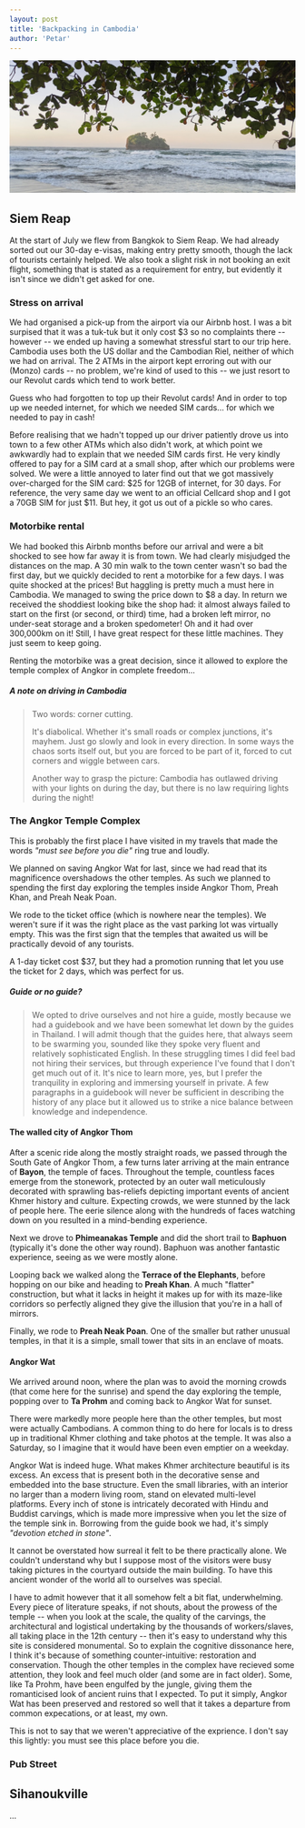 ```yaml
---
layout: post
title: 'Backpacking in Cambodia'
author: 'Petar'
---
```


<img src="/assets/images/costa-rica/cover.jpg" />
<br/>

## Siem Reap

At the start of July we flew from Bangkok to Siem Reap. We had already sorted out our 30-day e-visas, making entry pretty smooth, though the lack of tourists certainly helped. We also took a slight risk in not booking an exit flight, something that is stated as a requirement for entry, but evidently it isn't since we didn't get asked for one.

### Stress on arrival

We had organised a pick-up from the airport via our Airbnb host. I was a bit surpised that it was a tuk-tuk but it only cost $3 so no complaints there -- however -- we ended up having a somewhat stressful start to our trip here. Cambodia uses both the US dollar and the Cambodian Riel, neither of which we had on arrival. The 2 ATMs in the airport kept erroring out with our (Monzo) cards -- no problem, we're kind of used to this -- we just resort to our Revolut cards which tend to work better. 

Guess who had forgotten to top up their Revolut cards! And in order to top up we needed internet, for which we needed SIM cards... for which we needed to pay in cash!

Before realising that we hadn't topped up our driver patiently drove us into town to a few other ATMs which also didn't work, at which point we awkwardly had to explain that we needed SIM cards first. He very kindly offered to pay for a SIM card at a small shop, after which our problems were solved. We were a little annoyed to later find out that we got massively over-charged for the SIM card: $25 for 12GB of internet, for 30 days. For reference, the very same day we went to an official Cellcard shop and I got a 70GB SIM for just $11. But hey, it got us out of a pickle so who cares.

### Motorbike rental

We had booked this Airbnb months before our arrival and were a bit shocked to see how far away it is from town. We had clearly misjudged the distances on the map. A 30 min walk to the town center wasn't so bad the first day, but we quickly decided to rent a motorbike for a few days. I was quite shocked at the prices! But haggling is pretty much a must here in Cambodia. We managed to swing the price down to $8 a day. In return we received the shoddiest looking bike the shop had: it almost always failed to start on the first (or second, or third) time, had a broken left mirror, no under-seat storage and a broken spedometer! Oh and it had over 300,000km on it! Still, I have great respect for these little machines. They just seem to keep going.

Renting the motorbike was a great decision, since it allowed to explore the temple complex of Angkor in complete freedom...

##### A note on driving in Cambodia
> Two words: corner cutting.
>
> It's diabolical. Whether it's small roads or complex junctions, it's mayhem. Just go slowly and look in every direction. In some ways the chaos sorts itself out, but you are forced to be part of it, forced to cut corners and wiggle between cars. 
>
> Another way to grasp the picture: Cambodia has outlawed driving with your lights on during the day, but there is no law requiring lights during the night!

### The Angkor Temple Complex

This is probably the first place I have visited in my travels that made the words *"must see before you die"* ring true and loudly.

We planned on saving Angkor Wat for last, since we had read that its magnificence overshadows the other temples. As such we planned to spending the first day exploring the temples inside Angkor Thom, Preah Khan, and Preah Neak Poan.

We rode to the ticket office (which is nowhere near the temples). We weren't sure if it was the right place as the vast parking lot was virtually empty. This was the first sign that the temples that awaited us will be practically devoid of any tourists. 

A 1-day ticket cost $37, but they had a promotion running that let you use the ticket for 2 days, which was perfect for us.

##### Guide or no guide?
> We opted to drive ourselves and not hire a guide, mostly because we had a guidebook and we have been somewhat let down by the guides in Thailand. I will admit though that the guides here, that always seem to be swarming you, sounded like they spoke very fluent and relatively sophisticated English. In these struggling times I did feel bad not hiring their services, but through experience I've found that I don't get much out of it. It's nice to learn more, yes, but I prefer the tranquility in exploring and immersing yourself in private. A few paragraphs in a guidebook will never be sufficient in describing the history of any place but it allowed us to strike a nice balance between knowledge and independence.

#### The walled city of Angkor Thom

After a scenic ride along the mostly straight roads, we passed through the South Gate of Angkor Thom, a few turns later arriving at the main entrance of **Bayon**, the temple of faces. Throughout the temple, countless faces emerge from the stonework, protected by an outer wall meticulously decorated with sprawling bas-reliefs depicting important events of ancient Khmer history and culture. Expecting crowds, we were stunned by the lack of people here. The eerie silence along with the hundreds of faces watching down on you resulted in a mind-bending experience. 

Next we drove to **Phimeanakas Temple** and did the short trail to **Baphuon** (typically it's done the other way round). Baphuon was another fantastic experience, seeing as we were mostly alone.

Looping back we walked along the **Terrace of the Elephants**, before hopping on our bike and heading to **Preah Khan**. A much "flatter" construction, but what it lacks in height it makes up for with its maze-like corridors so perfectly aligned they give the illusion that you're in a hall of mirrors.

Finally, we rode to **Preah Neak Poan**. One of the smaller but rather unusual temples, in that it is a simple, small tower that sits in an enclave of moats.

#### Angkor Wat

We arrived around noon, where the plan was to avoid the morning crowds (that come here for the sunrise) and spend the day exploring the temple, popping over to **Ta Prohm** and coming back to Angkor Wat for sunset.

There were markedly more people here than the other temples, but most were actually Cambodians. A common thing to do here for locals is to dress up in traditional Khmer clothing and take photos at the temple. It was also a Saturday, so I imagine that it would have been even emptier on a weekday.

Angkor Wat is indeed huge. What makes Khmer architecture beautiful is its excess. An excess that is present both in the decorative sense and embedded into the base structure. Even the small libraries, with an interior no larger than a modern living room, stand on elevated multi-level platforms. Every inch of stone is intricately decorated with Hindu and Buddist carvings, which is made more impressive when you let the size of the temple sink in. Borrowing from the guide book we had, it's simply *"devotion etched in stone"*.

It cannot be overstated how surreal it felt to be there practically alone. We couldn't understand why but I suppose most of the visitors were busy taking pictures in the courtyard outside the main building. To have this ancient wonder of the world all to ourselves was special.

I have to admit however that it all somehow felt a bit flat, underwhelming. Every piece of literature speaks, if not shouts, about the prowess of the temple -- when you look at the scale, the quality of the carvings, the architectural and logistical undertaking by the thousands of workers/slaves, all taking place in the 12th century -- then it's easy to understand why this site is considered monumental. So to explain the cognitive dissonance here, I think it's because of something counter-intuitive: restoration and conservation. Though the other temples in the complex have recieved some attention, they look and feel much older (and some are in fact older). Some, like Ta Prohm, have been engulfed by the jungle, giving them the romanticised look of ancient ruins that I expected. To put it simply, Angkor Wat has been preserved and restored so well that it takes a departure from common expecations, or at least, my own.

This is not to say that we weren't appreciative of the exprience. I don't say this lightly: you must see this place before you die. 

### Pub Street

## Sihanoukville

...